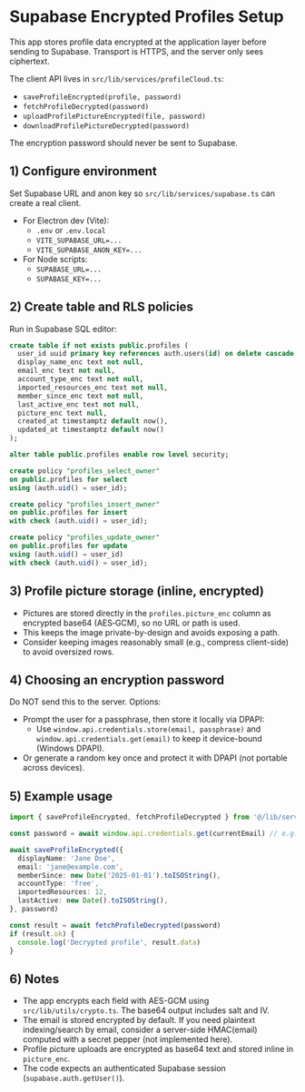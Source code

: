 # Supabase Encrypted Profiles Setup

This app stores profile data encrypted at the application layer before sending to Supabase. Transport is HTTPS, and the server only sees ciphertext.

The client API lives in `src/lib/services/profileCloud.ts`:
- `saveProfileEncrypted(profile, password)`
- `fetchProfileDecrypted(password)`
- `uploadProfilePictureEncrypted(file, password)`
- `downloadProfilePictureDecrypted(password)`

The encryption password should never be sent to Supabase.

## 1) Configure environment
Set Supabase URL and anon key so `src/lib/services/supabase.ts` can create a real client.

- For Electron dev (Vite):
  - `.env` or `.env.local`
  - `VITE_SUPABASE_URL=...`
  - `VITE_SUPABASE_ANON_KEY=...`
- For Node scripts:
  - `SUPABASE_URL=...`
  - `SUPABASE_KEY=...`

## 2) Create table and RLS policies
Run in Supabase SQL editor:

```sql
create table if not exists public.profiles (
  user_id uuid primary key references auth.users(id) on delete cascade,
  display_name_enc text not null,
  email_enc text not null,
  account_type_enc text not null,
  imported_resources_enc text not null,
  member_since_enc text not null,
  last_active_enc text not null,
  picture_enc text null,
  created_at timestamptz default now(),
  updated_at timestamptz default now()
);

alter table public.profiles enable row level security;

create policy "profiles_select_owner"
on public.profiles for select
using (auth.uid() = user_id);

create policy "profiles_insert_owner"
on public.profiles for insert
with check (auth.uid() = user_id);

create policy "profiles_update_owner"
on public.profiles for update
using (auth.uid() = user_id)
with check (auth.uid() = user_id);
```

## 3) Profile picture storage (inline, encrypted)
- Pictures are stored directly in the `profiles.picture_enc` column as encrypted base64 (AES‑GCM), so no URL or path is used.
- This keeps the image private-by-design and avoids exposing a path.
- Consider keeping images reasonably small (e.g., compress client-side) to avoid oversized rows.

## 4) Choosing an encryption password
Do NOT send this to the server. Options:
- Prompt the user for a passphrase, then store it locally via DPAPI:
  - Use `window.api.credentials.store(email, passphrase)` and `window.api.credentials.get(email)` to keep it device-bound (Windows DPAPI).
- Or generate a random key once and protect it with DPAPI (not portable across devices).

## 5) Example usage
```ts
import { saveProfileEncrypted, fetchProfileDecrypted } from '@/lib/services'

const password = await window.api.credentials.get(currentEmail) // e.g., DPAPI-protected

await saveProfileEncrypted({
  displayName: 'Jane Doe',
  email: 'jane@example.com',
  memberSince: new Date('2025-01-01').toISOString(),
  accountType: 'free',
  importedResources: 12,
  lastActive: new Date().toISOString(),
}, password)

const result = await fetchProfileDecrypted(password)
if (result.ok) {
  console.log('Decrypted profile', result.data)
}
```

## 6) Notes
- The app encrypts each field with AES-GCM using `src/lib/utils/crypto.ts`. The base64 output includes salt and IV.
- The email is stored encrypted by default. If you need plaintext indexing/search by email, consider a server-side HMAC(email) computed with a secret pepper (not implemented here).
- Profile picture uploads are encrypted as base64 text and stored inline in `picture_enc`.
- The code expects an authenticated Supabase session (`supabase.auth.getUser()`).
```
